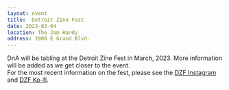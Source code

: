 ```yaml
---
layout: event
title:  Detroit Zine Fest
date: 2023-03-04
location: The Jam Handy
address: 2900 E Grand Blvd.
---
```


DnA will be tabling at the Detroit Zine Fest in March, 2023. More information will be added as we get closer to the event.  
For the most recent information on the fest, please see the [DZF Instagram](https://www.instagram.com/detzinefest/) and [DZF Ko-fi](https://ko-fi.com/detroitzinefest).
